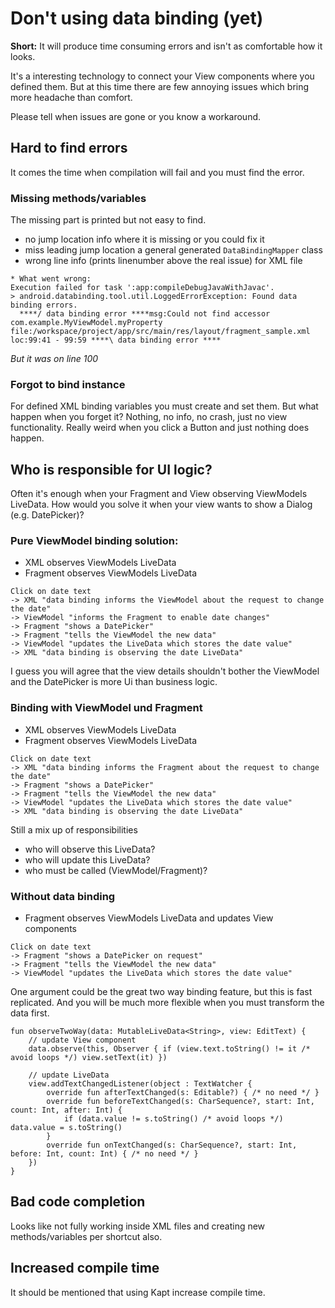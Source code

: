 # Don't using data binding (yet)

**Short:** It will produce time consuming errors and isn't as comfortable how it looks.

It's a interesting technology to connect your View components where you defined them.
But at this time there are few annoying issues which bring more headache than comfort.

Please tell when issues are gone or you know a workaround.

## Hard to find errors

It comes the time when compilation will fail and you must find the error.

### Missing methods/variables

The missing part is printed but not easy to find.

* no jump location info where it is missing or you could fix it
* miss leading jump location a general generated `DataBindingMapper` class
* wrong line info (prints linenumber above the real issue) for XML file

```
* What went wrong:
Execution failed for task ':app:compileDebugJavaWithJavac'.
> android.databinding.tool.util.LoggedErrorException: Found data binding errors.
  ****/ data binding error ****msg:Could not find accessor com.example.MyViewModel.myProperty file:/workspace/project/app/src/main/res/layout/fragment_sample.xml loc:99:41 - 99:59 ****\ data binding error ****
```
*But it was on line 100*

### Forgot to bind instance

For defined XML binding variables you must create and set them.
But what happen when you forget it? Nothing, no info, no crash, just no view functionality.
Really weird when you click a Button and just nothing does happen.

## Who is responsible for UI logic?

Often it's enough when your Fragment and View observing ViewModels LiveData.
How would you solve it when your view wants to show a Dialog (e.g. DatePicker)?

### Pure ViewModel binding solution:

* XML observes ViewModels LiveData
* Fragment observes ViewModels LiveData

```
Click on date text
-> XML "data binding informs the ViewModel about the request to change the date"
-> ViewModel "informs the Fragment to enable date changes"
-> Fragment "shows a DatePicker"
-> Fragment "tells the ViewModel the new data"
-> ViewModel "updates the LiveData which stores the date value"
-> XML "data binding is observing the date LiveData"
```

I guess you will agree that the view details shouldn't bother the ViewModel and the DatePicker is more Ui than business logic.

### Binding with ViewModel und Fragment

* XML observes ViewModels LiveData
* Fragment observes ViewModels LiveData

```
Click on date text
-> XML "data binding informs the Fragment about the request to change the date"
-> Fragment "shows a DatePicker"
-> Fragment "tells the ViewModel the new data"
-> ViewModel "updates the LiveData which stores the date value"
-> XML "data binding is observing the date LiveData"
```

Still a mix up of responsibilities

* who will observe this LiveData?
* who will update this LiveData?
* who must be called (ViewModel/Fragment)?

### Without data binding

* Fragment observes ViewModels LiveData and updates View components

```
Click on date text
-> Fragment "shows a DatePicker on request"
-> Fragment "tells the ViewModel the new data"
-> ViewModel "updates the LiveData which stores the date value"
```

One argument could be the great two way binding feature, but this is fast replicated.
And you will be much more flexible when you must transform the data first.

```
fun observeTwoWay(data: MutableLiveData<String>, view: EditText) {
    // update View component
    data.observe(this, Observer { if (view.text.toString() != it /* avoid loops */) view.setText(it) })

    // update LiveData
    view.addTextChangedListener(object : TextWatcher {
        override fun afterTextChanged(s: Editable?) { /* no need */ }
        override fun beforeTextChanged(s: CharSequence?, start: Int, count: Int, after: Int) {
            if (data.value != s.toString() /* avoid loops */) data.value = s.toString()
        }
        override fun onTextChanged(s: CharSequence?, start: Int, before: Int, count: Int) { /* no need */ }
    })
}
```

## Bad code completion

Looks like not fully working inside XML files and creating new methods/variables per shortcut also.

## Increased compile time

It should be mentioned that using Kapt increase compile time.